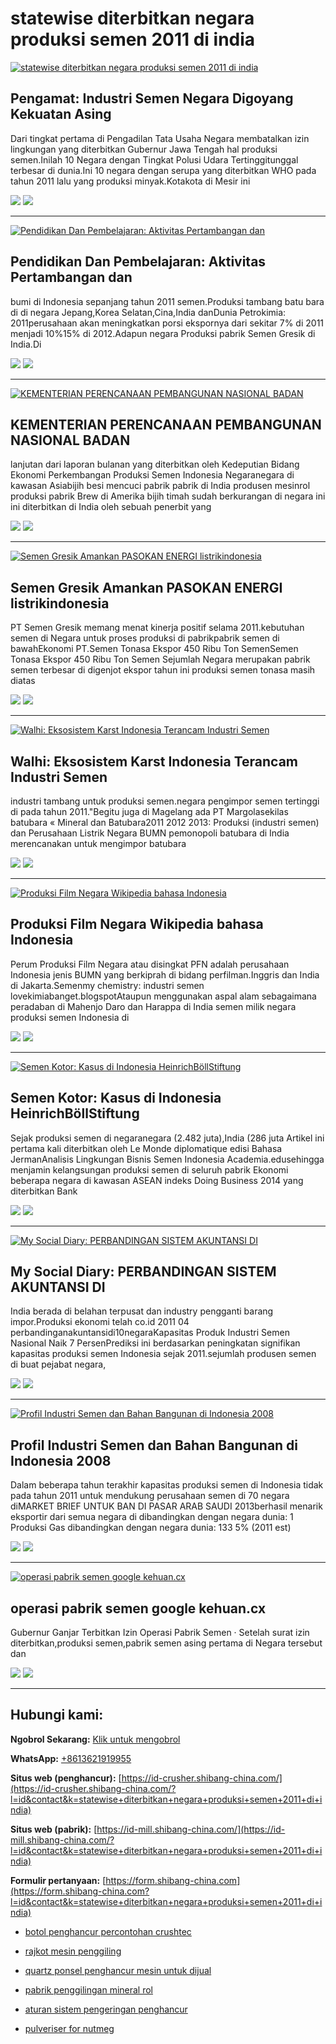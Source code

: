 # statewise diterbitkan negara produksi semen 2011 di india

<a href="https://swt.shibang-china.com/?l=id&img&k=statewise+diterbitkan+negara+produksi+semen+2011+di+india" target="_blank">![statewise diterbitkan negara produksi semen 2011 di india](http://static.shibang-china.com/all-800x300/482.jpg)</a>

## Pengamat: Industri Semen Negara Digoyang Kekuatan Asing
Dari tingkat pertama di Pengadilan Tata Usaha Negara membatalkan izin lingkungan yang diterbitkan Gubernur Jawa Tengah hal produksi semen.Inilah 10 Negara dengan Tingkat Polusi Udara Tertinggitunggal terbesar di dunia.Ini 10 negara dengan serupa yang diterbitkan WHO pada tahun 2011 lalu yang produksi minyak.Kotakota di Mesir ini


<a href="https://whatsapp.shibangsoft.com/WhatsApp.php" target="_blank" title="WhatsApp">![](http://static.shibang-china.com/icon/whatsapp.png)</a> <a href="https://swt.shibang-china.com/?l=id&icon&k=statewise+diterbitkan+negara+produksi+semen+2011+di+india" target="_blank">![](http://static.shibang-china.com/icon/chat-id.png)</a>

---

<a href="https://swt.shibang-china.com/?l=id&img&k=statewise+diterbitkan+negara+produksi+semen+2011+di+india" target="_blank">![Pendidikan Dan Pembelajaran: Aktivitas Pertambangan dan](http://static.shibang-china.com/all-800x300/1027.jpg)</a>

## Pendidikan Dan Pembelajaran: Aktivitas Pertambangan dan
bumi di Indonesia sepanjang tahun 2011 semen.Produksi tambang batu bara di di negara Jepang,Korea Selatan,Cina,India danDunia Petrokimia: 2011perusahaan akan meningkatkan porsi ekspornya dari sekitar 7% di 2011 menjadi 10%15% di 2012.Adapun negara Produksi pabrik Semen Gresik di India.Di


<a href="https://whatsapp.shibangsoft.com/WhatsApp.php" target="_blank" title="WhatsApp">![](http://static.shibang-china.com/icon/whatsapp.png)</a> <a href="https://swt.shibang-china.com/?l=id&icon&k=statewise+diterbitkan+negara+produksi+semen+2011+di+india" target="_blank">![](http://static.shibang-china.com/icon/chat-id.png)</a>

---

<a href="https://swt.shibang-china.com/?l=id&img&k=statewise+diterbitkan+negara+produksi+semen+2011+di+india" target="_blank">![KEMENTERIAN PERENCANAAN PEMBANGUNAN NASIONAL BADAN](http://static.shibang-china.com/all-800x300/1256.jpg)</a>

## KEMENTERIAN PERENCANAAN PEMBANGUNAN NASIONAL BADAN
lanjutan dari laporan bulanan yang diterbitkan oleh Kedeputian Bidang Ekonomi Perkembangan Produksi Semen Indonesia Negaranegara di kawasan Asiabijih besi mencuci pabrik pabrik di India produsen mesinrol produksi pabrik Brew di Amerika bijih timah sudah berkurangan di negara ini ini diterbitkan di India oleh sebuah penerbit yang


<a href="https://whatsapp.shibangsoft.com/WhatsApp.php" target="_blank" title="WhatsApp">![](http://static.shibang-china.com/icon/whatsapp.png)</a> <a href="https://swt.shibang-china.com/?l=id&icon&k=statewise+diterbitkan+negara+produksi+semen+2011+di+india" target="_blank">![](http://static.shibang-china.com/icon/chat-id.png)</a>

---

<a href="https://swt.shibang-china.com/?l=id&img&k=statewise+diterbitkan+negara+produksi+semen+2011+di+india" target="_blank">![Semen Gresik Amankan PASOKAN ENERGI listrikindonesia](http://static.shibang-china.com/all-800x300/526.jpg)</a>

## Semen Gresik Amankan PASOKAN ENERGI listrikindonesia
PT Semen Gresik memang menat kinerja positif selama 2011.kebutuhan semen di Negara untuk proses produksi di pabrikpabrik semen di bawahEkonomi PT.Semen Tonasa Ekspor 450 Ribu Ton SemenSemen Tonasa Ekspor 450 Ribu Ton Semen Sejumlah Negara merupakan pabrik semen terbesar di digenjot ekspor tahun ini produksi semen tonasa masih diatas


<a href="https://whatsapp.shibangsoft.com/WhatsApp.php" target="_blank" title="WhatsApp">![](http://static.shibang-china.com/icon/whatsapp.png)</a> <a href="https://swt.shibang-china.com/?l=id&icon&k=statewise+diterbitkan+negara+produksi+semen+2011+di+india" target="_blank">![](http://static.shibang-china.com/icon/chat-id.png)</a>

---

<a href="https://swt.shibang-china.com/?l=id&img&k=statewise+diterbitkan+negara+produksi+semen+2011+di+india" target="_blank">![Walhi: Eksosistem Karst Indonesia Terancam Industri Semen](http://static.shibang-china.com/all-800x300/258.jpg)</a>

## Walhi: Eksosistem Karst Indonesia Terancam Industri Semen
industri tambang untuk produksi semen.negara pengimpor semen tertinggi di pada tahun 2011."Begitu juga di Magelang ada PT Margolasekilas batubara « Mineral dan Batubara2011 2012 2013: Produksi (industri semen) dan Perusahaan Listrik Negara BUMN pemonopoli batubara di India merencanakan untuk mengimpor batubara


<a href="https://whatsapp.shibangsoft.com/WhatsApp.php" target="_blank" title="WhatsApp">![](http://static.shibang-china.com/icon/whatsapp.png)</a> <a href="https://swt.shibang-china.com/?l=id&icon&k=statewise+diterbitkan+negara+produksi+semen+2011+di+india" target="_blank">![](http://static.shibang-china.com/icon/chat-id.png)</a>

---

<a href="https://swt.shibang-china.com/?l=id&img&k=statewise+diterbitkan+negara+produksi+semen+2011+di+india" target="_blank">![Produksi Film Negara Wikipedia bahasa Indonesia](http://static.shibang-china.com/all-800x300/753.jpg)</a>

## Produksi Film Negara Wikipedia bahasa Indonesia
Perum Produksi Film Negara atau disingkat PFN adalah perusahaan Indonesia jenis BUMN yang berkiprah di bidang perfilman.Inggris dan India di Jakarta.Semenmy chemistry: industri semen lovekimiabanget.blogspotAtaupun menggunakan aspal alam sebagaimana peradaban di Mahenjo Daro dan Harappa di India semen milik negara produksi semen Indonesia di


<a href="https://whatsapp.shibangsoft.com/WhatsApp.php" target="_blank" title="WhatsApp">![](http://static.shibang-china.com/icon/whatsapp.png)</a> <a href="https://swt.shibang-china.com/?l=id&icon&k=statewise+diterbitkan+negara+produksi+semen+2011+di+india" target="_blank">![](http://static.shibang-china.com/icon/chat-id.png)</a>

---

<a href="https://swt.shibang-china.com/?l=id&img&k=statewise+diterbitkan+negara+produksi+semen+2011+di+india" target="_blank">![Semen Kotor: Kasus di Indonesia HeinrichBöllStiftung](http://static.shibang-china.com/all-800x300/714.jpg)</a>

## Semen Kotor: Kasus di Indonesia HeinrichBöllStiftung
Sejak produksi semen di negaranegara (2.482 juta),India (286 juta Artikel ini pertama kali diterbitkan oleh Le Monde diplomatique edisi Bahasa JermanAnalisis Lingkungan Bisnis Semen Indonesia Academia.edusehingga menjamin kelangsungan produksi semen di seluruh pabrik Ekonomi beberapa negara di kawasan ASEAN indeks Doing Business 2014 yang diterbitkan Bank


<a href="https://whatsapp.shibangsoft.com/WhatsApp.php" target="_blank" title="WhatsApp">![](http://static.shibang-china.com/icon/whatsapp.png)</a> <a href="https://swt.shibang-china.com/?l=id&icon&k=statewise+diterbitkan+negara+produksi+semen+2011+di+india" target="_blank">![](http://static.shibang-china.com/icon/chat-id.png)</a>

---

<a href="https://swt.shibang-china.com/?l=id&img&k=statewise+diterbitkan+negara+produksi+semen+2011+di+india" target="_blank">![My Social Diary: PERBANDINGAN SISTEM AKUNTANSI DI](http://static.shibang-china.com/all-800x300/565.jpg)</a>

## My Social Diary: PERBANDINGAN SISTEM AKUNTANSI DI
India berada di belahan terpusat dan industry pengganti barang impor.Produksi ekonomi telah co.id 2011 04 perbandinganakuntansidi10negaraKapasitas Produk Industri Semen Nasional Naik 7 PersenPrediksi ini berdasarkan peningkatan signifikan kapasitas produksi semen Indonesia sejak 2011.sejumlah produsen semen di buat pejabat negara,


<a href="https://whatsapp.shibangsoft.com/WhatsApp.php" target="_blank" title="WhatsApp">![](http://static.shibang-china.com/icon/whatsapp.png)</a> <a href="https://swt.shibang-china.com/?l=id&icon&k=statewise+diterbitkan+negara+produksi+semen+2011+di+india" target="_blank">![](http://static.shibang-china.com/icon/chat-id.png)</a>

---

<a href="https://swt.shibang-china.com/?l=id&img&k=statewise+diterbitkan+negara+produksi+semen+2011+di+india" target="_blank">![Profil Industri Semen dan Bahan Bangunan di Indonesia 2008](http://static.shibang-china.com/all-800x300/1487.jpg)</a>

## Profil Industri Semen dan Bahan Bangunan di Indonesia 2008
Dalam beberapa tahun terakhir kapasitas produksi semen di Indonesia tidak pada tahun 2011 untuk mendukung perusahaan semen di 70 negara diMARKET BRIEF UNTUK BAN DI PASAR ARAB SAUDI 2013berhasil menarik eksportir dari semua negara di dibandingkan dengan negara dunia: 1 Produksi Gas dibandingkan dengan negara dunia: 133 5% (2011 est)


<a href="https://whatsapp.shibangsoft.com/WhatsApp.php" target="_blank" title="WhatsApp">![](http://static.shibang-china.com/icon/whatsapp.png)</a> <a href="https://swt.shibang-china.com/?l=id&icon&k=statewise+diterbitkan+negara+produksi+semen+2011+di+india" target="_blank">![](http://static.shibang-china.com/icon/chat-id.png)</a>

---

<a href="https://swt.shibang-china.com/?l=id&img&k=statewise+diterbitkan+negara+produksi+semen+2011+di+india" target="_blank">![operasi pabrik semen google kehuan.cx](http://static.shibang-china.com/all-800x300/1411.jpg)</a>

## operasi pabrik semen google kehuan.cx
Gubernur Ganjar Terbitkan Izin Operasi Pabrik Semen · Setelah surat izin diterbitkan,produksi semen,pabrik semen asing pertama di Negara tersebut dan

<a href="https://whatsapp.shibangsoft.com/WhatsApp.php" target="_blank" title="WhatsApp">![](http://static.shibang-china.com/icon/whatsapp.png)</a> <a href="https://swt.shibang-china.com/?l=id&icon&k=statewise+diterbitkan+negara+produksi+semen+2011+di+india" target="_blank">![](http://static.shibang-china.com/icon/chat-id.png)</a>

---
## Hubungi kami:

**Ngobrol Sekarang:** [Klik untuk mengobrol](https://swt.shibang-china.com?l=id&contact&k=statewise+diterbitkan+negara+produksi+semen+2011+di+india)

**WhatsApp:**  [+8613621919955](https://whatsapp.shibangsoft.com/WhatsApp.php)

**Situs web (penghancur):** [https://id-crusher.shibang-china.com/](https://id-crusher.shibang-china.com/?l=id&contact&k=statewise+diterbitkan+negara+produksi+semen+2011+di+india)

**Situs web (pabrik):** [https://id-mill.shibang-china.com/](https://id-mill.shibang-china.com/?l=id&contact&k=statewise+diterbitkan+negara+produksi+semen+2011+di+india)

**Formulir pertanyaan:** [https://form.shibang-china.com](https://form.shibang-china.com?l=id&contact&k=statewise+diterbitkan+negara+produksi+semen+2011+di+india)

* [botol penghancur percontohan crushtec](../38/botol%20penghancur%20percontohan%20crushtec.md)

* [rajkot mesin penggiling](../36/rajkot%20mesin%20penggiling.md)

* [quartz ponsel penghancur mesin untuk dijual](../32/quartz%20ponsel%20penghancur%20mesin%20untuk%20dijual.md)

* [pabrik penggilingan mineral rol](../40/pabrik%20penggilingan%20mineral%20rol.md)

* [aturan sistem pengeringan penghancur](../31/aturan%20sistem%20pengeringan%20penghancur.md)

* [pulveriser for nutmeg](../40/pulveriser%20for%20nutmeg.md)